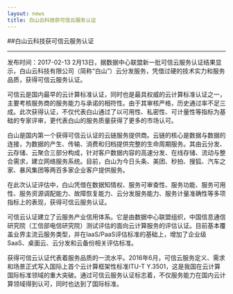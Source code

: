 ```yaml
---
layout: news
title: 白山云科技获可信云服务认证 
---
```


##白山云科技获可信云服务认证 

---

发布时间：2017-02-13
2月13日，据数据中心联盟新一批可信云服务认证结果显示，白山云科技有限公司（简称“白山”）云分发服务，凭借过硬的技术实力和服务品质，获得可信云服务认证。

可信云是国内最早的云计算标准认证，同时也是最具权威的云计算标准认证之一，主要考核服务商的服务能力与承诺的相符性。由于其审核严格，历史通过率不足三成。此次获得认证，不仅代表白山通过了以可用性、私密性、可计量性等指标为基础的专家评审，更代表白山的服务质量获得了更多的市场认可。

白山是国内第一个获得可信云认证的云链服务提供商。云链的核心是数据与数据的连接，为数据的产生、传输、消费和归档提供完整的生命周期服务。其由云分发、云存储、云聚合三部分构成，针对客户数据内容的高速分发、在线存储、流动与整合需求，建立网络服务系统。目前，白山为今日头条、美团、秒拍、搜狐、汽车之家、暴风集团等两百多家企业客户提供服务。

在此次认证评估中，白山凭借在数据知情权、服务可审查性、服务功能、服务可用性、服务资源调配能力、故障恢复能力、云分发服务能力、服务计量准确性等多项指标上的表现，获得可信云服务认证。

可信云认证建立了云服务产业信用体系。它是由数据中心联盟组织，中国信息通信研究院（工信部电信研究院）测试评估的面向云计算服务的评估认证。目前基本覆盖业界主流云服务类型，并在IaaS/PaaS评估标准的基础上，增加了企业级SaaS、桌面云、云分发和云备份相关评估标准。

获得可信云认证代表着服务品质的一流水平。2016年6月，可信云服务定义、需求和场景正式写入国际上首个云计算框架性标准ITU-T Y.3501，这是我国在云计算国际标准领域的重大突破。通过可信云服务认证标志着，不仅服务能力在国内云计算领域得到认可，同时也达到了国际标准。




 
 
 

